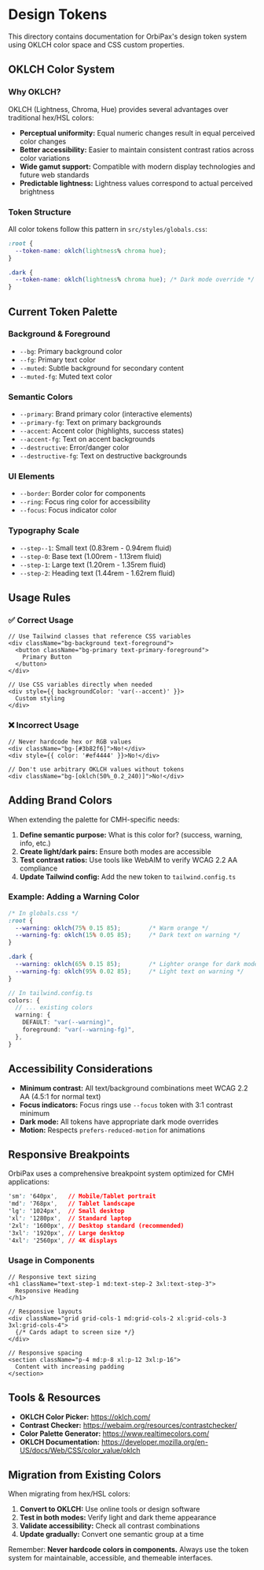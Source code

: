 # Design Tokens

This directory contains documentation for OrbiPax's design token system using OKLCH color space and CSS custom properties.

## OKLCH Color System

### Why OKLCH?

OKLCH (Lightness, Chroma, Hue) provides several advantages over traditional hex/HSL colors:

- **Perceptual uniformity:** Equal numeric changes result in equal perceived color changes
- **Better accessibility:** Easier to maintain consistent contrast ratios across color variations
- **Wide gamut support:** Compatible with modern display technologies and future web standards
- **Predictable lightness:** Lightness values correspond to actual perceived brightness

### Token Structure

All color tokens follow this pattern in `src/styles/globals.css`:

```css
:root {
  --token-name: oklch(lightness% chroma hue);
}

.dark {
  --token-name: oklch(lightness% chroma hue); /* Dark mode override */
}
```

## Current Token Palette

### Background & Foreground
- `--bg`: Primary background color
- `--fg`: Primary text color
- `--muted`: Subtle background for secondary content
- `--muted-fg`: Muted text color

### Semantic Colors
- `--primary`: Brand primary color (interactive elements)
- `--primary-fg`: Text on primary backgrounds
- `--accent`: Accent color (highlights, success states)
- `--accent-fg`: Text on accent backgrounds
- `--destructive`: Error/danger color
- `--destructive-fg`: Text on destructive backgrounds

### UI Elements
- `--border`: Border color for components
- `--ring`: Focus ring color for accessibility
- `--focus`: Focus indicator color

### Typography Scale
- `--step--1`: Small text (0.83rem - 0.94rem fluid)
- `--step-0`: Base text (1.00rem - 1.13rem fluid)
- `--step-1`: Large text (1.20rem - 1.35rem fluid)
- `--step-2`: Heading text (1.44rem - 1.62rem fluid)

## Usage Rules

### ✅ Correct Usage

```tsx
// Use Tailwind classes that reference CSS variables
<div className="bg-background text-foreground">
  <button className="bg-primary text-primary-foreground">
    Primary Button
  </button>
</div>

// Use CSS variables directly when needed
<div style={{ backgroundColor: 'var(--accent)' }}>
  Custom styling
</div>
```

### ❌ Incorrect Usage

```tsx
// Never hardcode hex or RGB values
<div className="bg-[#3b82f6]">No!</div>
<div style={{ color: '#ef4444' }}>No!</div>

// Don't use arbitrary OKLCH values without tokens
<div className="bg-[oklch(50%_0.2_240)]">No!</div>
```

## Adding Brand Colors

When extending the palette for CMH-specific needs:

1. **Define semantic purpose:** What is this color for? (success, warning, info, etc.)
2. **Create light/dark pairs:** Ensure both modes are accessible
3. **Test contrast ratios:** Use tools like WebAIM to verify WCAG 2.2 AA compliance
4. **Update Tailwind config:** Add the new token to `tailwind.config.ts`

### Example: Adding a Warning Color

```css
/* In globals.css */
:root {
  --warning: oklch(75% 0.15 85);        /* Warm orange */
  --warning-fg: oklch(15% 0.05 85);     /* Dark text on warning */
}

.dark {
  --warning: oklch(65% 0.15 85);        /* Lighter orange for dark mode */
  --warning-fg: oklch(95% 0.02 85);     /* Light text on warning */
}
```

```ts
// In tailwind.config.ts
colors: {
  // ... existing colors
  warning: {
    DEFAULT: "var(--warning)",
    foreground: "var(--warning-fg)",
  },
}
```

## Accessibility Considerations

- **Minimum contrast:** All text/background combinations meet WCAG 2.2 AA (4.5:1 for normal text)
- **Focus indicators:** Focus rings use `--focus` token with 3:1 contrast minimum
- **Dark mode:** All tokens have appropriate dark mode overrides
- **Motion:** Respects `prefers-reduced-motion` for animations

## Responsive Breakpoints

OrbiPax uses a comprehensive breakpoint system optimized for CMH applications:

```css
'sm': '640px',   // Mobile/Tablet portrait
'md': '768px',   // Tablet landscape
'lg': '1024px',  // Small desktop
'xl': '1280px',  // Standard laptop
'2xl': '1600px', // Desktop standard (recommended)
'3xl': '1920px', // Large desktop
'4xl': '2560px', // 4K displays
```

### Usage in Components

```tsx
// Responsive text sizing
<h1 className="text-step-1 md:text-step-2 3xl:text-step-3">
  Responsive Heading
</h1>

// Responsive layouts
<div className="grid grid-cols-1 md:grid-cols-2 xl:grid-cols-3 3xl:grid-cols-4">
  {/* Cards adapt to screen size */}
</div>

// Responsive spacing
<section className="p-4 md:p-8 xl:p-12 3xl:p-16">
  Content with increasing padding
</section>
```

## Tools & Resources

- **OKLCH Color Picker:** https://oklch.com/
- **Contrast Checker:** https://webaim.org/resources/contrastchecker/
- **Color Palette Generator:** https://www.realtimecolors.com/
- **OKLCH Documentation:** https://developer.mozilla.org/en-US/docs/Web/CSS/color_value/oklch

## Migration from Existing Colors

When migrating from hex/HSL colors:

1. **Convert to OKLCH:** Use online tools or design software
2. **Test in both modes:** Verify light and dark theme appearance
3. **Validate accessibility:** Check all contrast combinations
4. **Update gradually:** Convert one semantic group at a time

Remember: **Never hardcode colors in components.** Always use the token system for maintainable, accessible, and themeable interfaces.